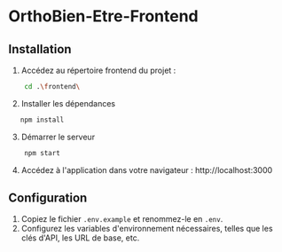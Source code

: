 # OrthoBien-Etre-Frontend

## Installation

1. Accédez au répertoire frontend du projet :

```bash
    cd .\frontend\
```

2. Installer les dépendances

```bash
   npm install
```

3. Démarrer le serveur

```bash
    npm start
```

4. Accédez à l'application dans votre navigateur : http://localhost:3000

## Configuration

1. Copiez le fichier `.env.example` et renommez-le en `.env`.
2. Configurez les variables d'environnement nécessaires, telles que les clés d'API, les URL de base, etc.
